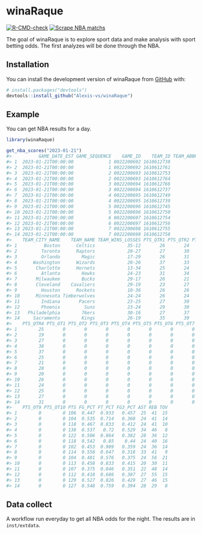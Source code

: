 
<!-- README.md is generated from README.Rmd. Please edit that file -->

# winaRaque

<!-- badges: start -->

[![R-CMD-check](https://github.com/Alexis-vs/winaRaque/actions/workflows/R-CMD-check.yaml/badge.svg)](https://github.com/Alexis-vs/winaRaque/actions/workflows/R-CMD-check.yaml)
[![Scrape NBA
matchs](https://github.com/Alexis-vs/winaRaque/actions/workflows/nba_matchs_scrap.yml/badge.svg)](https://github.com/Alexis-vs/winaRaque/actions/workflows/nba_matchs_scrap.yml)
<!-- badges: end -->

The goal of winaRaque is to explore sport data and make analysis with
sport betting odds. The first analyzes will be done through the NBA.

## Installation

You can install the development version of winaRaque from
[GitHub](https://github.com/) with:

``` r
# install.packages("devtools")
devtools::install_github("Alexis-vs/winaRaque")
```

## Example

You can get NBA results for a day.

``` r
library(winaRaque)

get_nba_scores("2023-01-21")
#>          GAME_DATE_EST GAME_SEQUENCE    GAME_ID    TEAM_ID TEAM_ABBREVIATION
#> 1  2023-01-21T00:00:00             1 0022200692 1610612738               BOS
#> 2  2023-01-21T00:00:00             1 0022200692 1610612761               TOR
#> 3  2023-01-21T00:00:00             2 0022200693 1610612753               ORL
#> 4  2023-01-21T00:00:00             2 0022200693 1610612764               WAS
#> 5  2023-01-21T00:00:00             3 0022200694 1610612766               CHA
#> 6  2023-01-21T00:00:00             3 0022200694 1610612737               ATL
#> 7  2023-01-21T00:00:00             4 0022200695 1610612749               MIL
#> 8  2023-01-21T00:00:00             4 0022200695 1610612739               CLE
#> 9  2023-01-21T00:00:00             5 0022200696 1610612745               HOU
#> 10 2023-01-21T00:00:00             5 0022200696 1610612750               MIN
#> 11 2023-01-21T00:00:00             6 0022200697 1610612754               IND
#> 12 2023-01-21T00:00:00             6 0022200697 1610612756               PHX
#> 13 2023-01-21T00:00:00             7 0022200698 1610612755               PHI
#> 14 2023-01-21T00:00:00             7 0022200698 1610612758               SAC
#>    TEAM_CITY_NAME    TEAM_NAME TEAM_WINS_LOSSES PTS_QTR1 PTS_QTR2 PTS_QTR3
#> 1          Boston      Celtics            35-12       26       24       31
#> 2         Toronto      Raptors            20-27       27       30       28
#> 3         Orlando        Magic            17-29       26       31       34
#> 4      Washington      Wizards            20-26       37       33       30
#> 5       Charlotte      Hornets            13-34       25       24       36
#> 6         Atlanta        Hawks            24-23       31       34       28
#> 7       Milwaukee        Bucks            29-17       26       21       34
#> 8       Cleveland    Cavaliers            29-19       23       27       36
#> 9         Houston      Rockets            10-36       26       26       32
#> 10      Minnesota Timberwolves            24-24       26       24       37
#> 11        Indiana       Pacers            23-25       27       30       26
#> 12        Phoenix         Suns            23-24       29       30       28
#> 13   Philadelphia        76ers            30-16       27       37       38
#> 14     Sacramento        Kings            26-19       35       39       22
#>    PTS_QTR4 PTS_OT1 PTS_OT2 PTS_OT3 PTS_OT4 PTS_OT5 PTS_OT6 PTS_OT7 PTS_OT8
#> 1        25       0       0       0       0       0       0       0       0
#> 2        19       0       0       0       0       0       0       0       0
#> 3        27       0       0       0       0       0       0       0       0
#> 4        38       0       0       0       0       0       0       0       0
#> 5        37       0       0       0       0       0       0       0       0
#> 6        25       0       0       0       0       0       0       0       0
#> 7        21       0       0       0       0       0       0       0       0
#> 8        28       0       0       0       0       0       0       0       0
#> 9        20       0       0       0       0       0       0       0       0
#> 10       26       0       0       0       0       0       0       0       0
#> 11       24       0       0       0       0       0       0       0       0
#> 12       25       0       0       0       0       0       0       0       0
#> 13       27       0       0       0       0       0       0       0       0
#> 14       31       0       0       0       0       0       0       0       0
#>    PTS_OT9 PTS_OT10 PTS FG_PCT FT_PCT FG3_PCT AST REB TOV
#> 1        0        0 106  0.447  0.933   0.457  25  41  15
#> 2        0        0 104  0.535  0.714   0.368  24  41  14
#> 3        0        0 118  0.467  0.833   0.412  24  41  10
#> 4        0        0 138  0.537   0.72   0.529  34  46   8
#> 5        0        0 122  0.506  0.864   0.382  28  36  12
#> 6        0        0 118  0.542   0.85    0.44  24  40  16
#> 7        0        0 102  0.453  0.909   0.359  24  36  14
#> 8        0        0 114  0.558  0.647   0.318  33  41   9
#> 9        0        0 104  0.481  0.576   0.375  24  56  21
#> 10       0        0 113  0.458  0.833   0.415  20  30  11
#> 11       0        0 107  0.375  0.846   0.351  22  48  14
#> 12       0        0 112  0.418  0.686   0.387  27  55  15
#> 13       0        0 129  0.527  0.826   0.429  27  46  15
#> 14       0        0 127  0.548  0.759   0.394  28  29   8
```

## Data collect

A workflow run everyday to get all NBA odds for the night. The results
are in `inst/extdata`.
